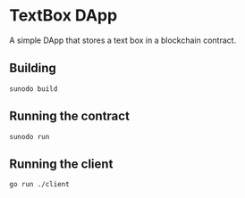 # TextBox DApp

A simple DApp that stores a text box in a blockchain contract.

## Building

```
sunodo build
```

## Running the contract

```
sunodo run
```

## Running the client

```
go run ./client
```

